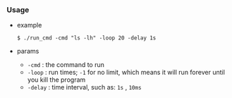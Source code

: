 ### Usage

* example

  ```
  $ ./run_cmd -cmd "ls -lh" -loop 20 -delay 1s
  ```

* params

  * `-cmd` : the command to run
  * `-loop` : run times; `-1` for no limit, which means it will run forever until you kill the program
  * `-delay` : time interval,  such as:  `1s` ,   `10ms` 